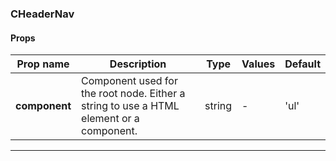 ### CHeaderNav

#### Props

| Prop name     | Description                                                                             | Type   | Values | Default |
| ------------- | --------------------------------------------------------------------------------------- | ------ | ------ | ------- |
| **component** | Component used for the root node. Either a string to use a HTML element or a component. | string | -      | 'ul'    |

---

